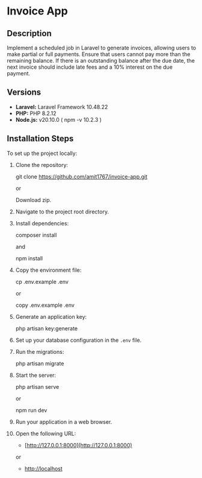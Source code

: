 # Invoice App

## Description

Implement a scheduled job in Laravel to generate invoices, allowing users to make partial or full payments. Ensure that users cannot pay more than the remaining balance. If there is an outstanding balance after the due date, the next invoice should include late fees and a 10% interest on the due payment.

## Versions

- **Laravel:** Laravel Framework 10.48.22
- **PHP:** PHP 8.2.12
- **Node.js:** v20.10.0 ( npm -v 10.2.3 )

## Installation Steps

To set up the project locally:

1. Clone the repository:

   git clone https://github.com/amit1767/invoice-app.git

   or

   Download zip.

2. Navigate to the project root directory.

3. Install dependencies:

   composer install

   and

   npm install

4. Copy the environment file:

   cp .env.example .env 
   
   or 
   
   copy .env.example .env

5. Generate an application key:

   php artisan key:generate

6. Set up your database configuration in the `.env` file.

7. Run the migrations:

   php artisan migrate

8. Start the server:

   php artisan serve

   or

   npm run dev

9. Run your application in a web browser.

10. Open the following URL:
    - [http://127.0.0.1:8000](http://127.0.0.1:8000)

    or

    - [http://localhost](http://localhost)
